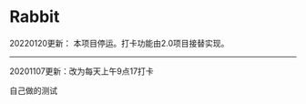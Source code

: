 # Rabbit
20220120更新：
本项目停运。打卡功能由2.0项目接替实现。  

---------------------------------  
20201107更新：改为每天上午9点17打卡

自己做的测试
